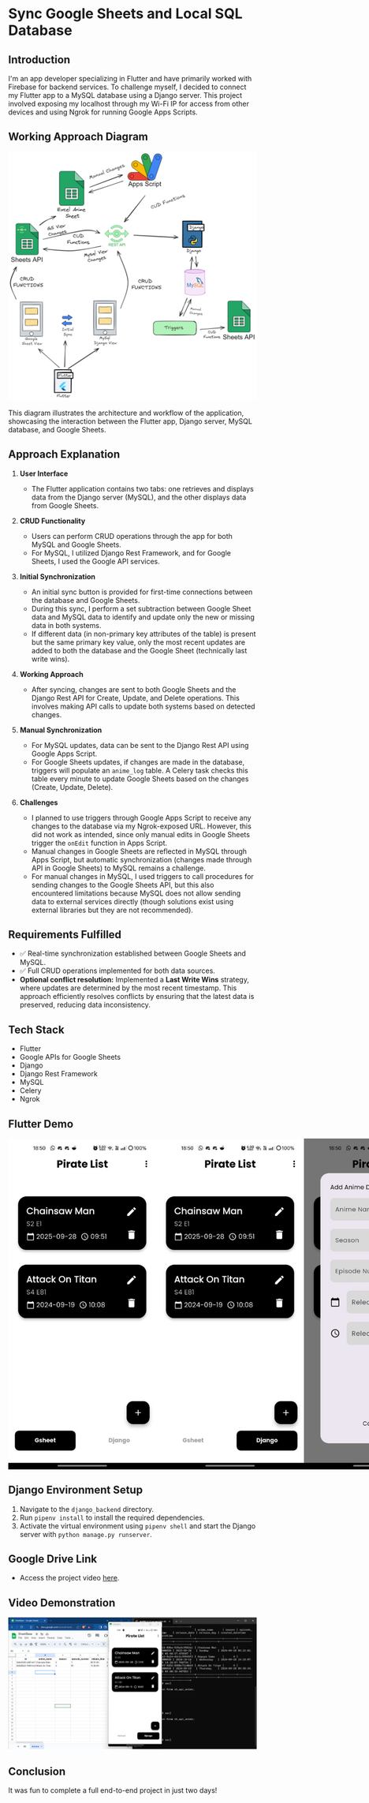 # Sync Google Sheets and Local SQL Database

## Introduction

I'm an app developer specializing in Flutter and have primarily worked with Firebase for backend services. To challenge myself, I decided to connect my Flutter app to a MySQL database using a Django server. This project involved exposing my localhost through my Wi-Fi IP for access from other devices and using Ngrok for running Google Apps Scripts.

## Working Approach Diagram

![Approach](APP_ScreenShots/Approach.png)

This diagram illustrates the architecture and workflow of the application, showcasing the interaction between the Flutter app, Django server, MySQL database, and Google Sheets.

## Approach Explanation

1. **User Interface**
   - The Flutter application contains two tabs: one retrieves and displays data from the Django server (MySQL), and the other displays data from Google Sheets.

2. **CRUD Functionality**
   - Users can perform CRUD operations through the app for both MySQL and Google Sheets.
   - For MySQL, I utilized Django Rest Framework, and for Google Sheets, I used the Google API services.

3. **Initial Synchronization**
   - An initial sync button is provided for first-time connections between the database and Google Sheets.
   - During this sync, I perform a set subtraction between Google Sheet data and MySQL data to identify and update only the new or missing data in both systems.
   - If different data (in non-primary key attributes of the table) is present but the same primary key value, only the most recent updates are added to both the database and the Google Sheet (technically last write wins).

4. **Working Approach**
   - After syncing, changes are sent to both Google Sheets and the Django Rest API for Create, Update, and Delete operations. This involves making API calls to update both systems based on detected changes.

5. **Manual Synchronization**
   - For MySQL updates, data can be sent to the Django Rest API using Google Apps Script.
   - For Google Sheets updates, if changes are made in the database, triggers will populate an `anime_log` table. A Celery task checks this table every minute to update Google Sheets based on the changes (Create, Update, Delete).

6. **Challenges**
   - I planned to use triggers through Google Apps Script to receive any changes to the database via my Ngrok-exposed URL. However, this did not work as intended, since only manual edits in Google Sheets trigger the `onEdit` function in Apps Script.
   - Manual changes in Google Sheets are reflected in MySQL through Apps Script, but automatic synchronization (changes made through API in Google Sheets) to MySQL remains a challenge.
   - For manual changes in MySQL, I used triggers to call procedures for sending changes to the Google Sheets API, but this also encountered limitations because MySQL does not allow sending data to external services directly (though solutions exist using external libraries but they are not recommended).

## Requirements Fulfilled

- ✅ Real-time synchronization established between Google Sheets and MySQL.
- ✅ Full CRUD operations implemented for both data sources.
- **Optional conflict resolution:** Implemented a **Last Write Wins** strategy, where updates are determined by the most recent timestamp. This approach efficiently resolves conflicts by ensuring that the latest data is preserved, reducing data inconsistency.

## Tech Stack

- Flutter
- Google APIs for Google Sheets
- Django
- Django Rest Framework
- MySQL
- Celery
- Ngrok

## Flutter Demo

<div style="display: flex; justify-content: space-between;">
    <img src="APP_ScreenShots/Gsheet_view.jpg" alt="Screenshot 1" width="300" />
    <img src="APP_ScreenShots/Django_view.jpg" alt="Screenshot 2" width="300" />
    <img src="APP_ScreenShots/Create_Update.jpg" alt="Screenshot 3" width="300" />
    <img src="APP_ScreenShots/Initial_sync.jpg" alt="Screenshot 4" width="300" />
</div>

## Django Environment Setup

1. Navigate to the `django_backend` directory.
2. Run `pipenv install` to install the required dependencies.
3. Activate the virtual environment using `pipenv shell` and start the Django server with `python manage.py runserver`.

## Google Drive Link

- Access the project video [here](https://drive.google.com/file/d/1JOpu7G9xfpo97xlIuWla9M5ZJpCCMZiu/view?usp=sharing).

## Video Demonstration

[![Watch the video](APP_ScreenShots/thumnail.png)](https://drive.google.com/file/d/1JOpu7G9xfpo97xlIuWla9M5ZJpCCMZiu/preview)

## Conclusion

It was fun to complete a full end-to-end project in just two days!

